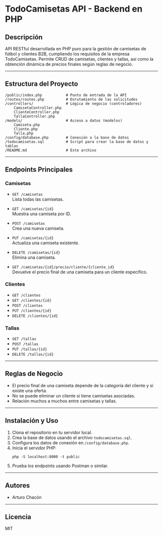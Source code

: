 # TodoCamisetas API - Backend en PHP

## Descripción

API RESTful desarrollada en PHP puro para la gestión de camisetas de fútbol y clientes B2B, cumpliendo los requisitos de la empresa TodoCamisetas. Permite CRUD de camisetas, clientes y tallas, así como la obtención dinámica de precios finales según reglas de negocio.

---

## Estructura del Proyecto

```
/public/index.php           # Punto de entrada de la API
/routes/routes.php          # Enrutamiento de las solicitudes
/controllers/               # Lógica de negocio (controladores)
    CamisetaController.php
    ClienteController.php
    TallaController.php
/models/                    # Acceso a datos (modelos)
    Camiseta.php
    Cliente.php
    Talla.php
/config/database.php        # Conexión a la base de datos
/todocamisetas.sql          # Script para crear la base de datos y tablas
/README.md                  # Este archivo
```

---

## Endpoints Principales

### Camisetas

- `GET /camisetas`  
  Lista todas las camisetas.

- `GET /camisetas/{id}`  
  Muestra una camiseta por ID.

- `POST /camisetas`  
  Crea una nueva camiseta.

- `PUT /camisetas/{id}`  
  Actualiza una camiseta existente.

- `DELETE /camisetas/{id}`  
  Elimina una camiseta.

- `GET /camisetas/{id}/precio/cliente/{cliente_id}`  
  Devuelve el precio final de una camiseta para un cliente específico.

### Clientes

- `GET /clientes`
- `GET /clientes/{id}`
- `POST /clientes`
- `PUT /clientes/{id}`
- `DELETE /clientes/{id}`

### Tallas

- `GET /tallas`
- `POST /tallas`
- `PUT /tallas/{id}`
- `DELETE /tallas/{id}`

---

## Reglas de Negocio

- El precio final de una camiseta depende de la categoría del cliente y si existe una oferta.
- No se puede eliminar un cliente si tiene camisetas asociadas.
- Relación muchos a muchos entre camisetas y tallas.

---

## Instalación y Uso

1. Clona el repositorio en tu servidor local.
2. Crea la base de datos usando el archivo `todocamisetas.sql`.
3. Configura los datos de conexión en `/config/database.php`.
4. Inicia el servidor PHP:
   ```
   php -S localhost:8000 -t public
   ```
5. Prueba los endpoints usando Postman o similar.

---

## Autores

- Arturo Chacón
---

## Licencia

MIT
